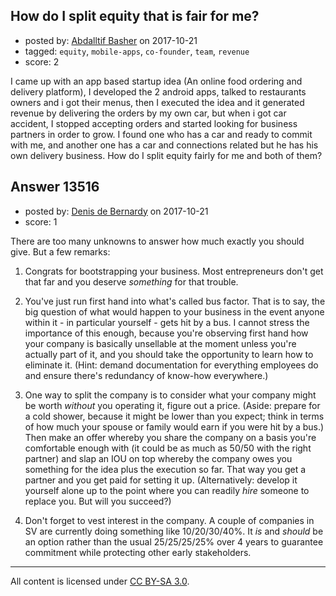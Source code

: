 ## How do I split equity that is fair for me?

- posted by: [Abdalltif Basher](https://stackexchange.com/users/5770708/abdalltif-basher) on 2017-10-21
- tagged: `equity`, `mobile-apps`, `co-founder`, `team`, `revenue`
- score: 2

I came up with an app based startup idea (An online food ordering and delivery platform), I developed the 2 android apps, talked to restaurants owners and i got their menus, then I executed the idea and it generated revenue by delivering the orders by my own car,
but when i got car accident, I stopped accepting orders and started looking for business partners in order to grow.
I found one who has a car and ready to commit with me, and another one has a car and connections related but he has his own delivery business.
How do I split equity fairly for me and both of them?


## Answer 13516

- posted by: [Denis de Bernardy](https://stackexchange.com/users/182468/denis-de-bernardy) on 2017-10-21
- score: 1

There are too many unknowns to answer how much exactly you should give. But a few remarks:

1. Congrats for bootstrapping your business. Most entrepreneurs don't get that far and you deserve _something_ for that trouble.

2. You've just run first hand into what's called bus factor. That is to say, the big question of what would happen to your business in the event anyone within it - in particular yourself - gets hit by a bus. I cannot stress the importance of this enough, because you're observing first hand how your company is basically unsellable at the moment unless you're actually part of it, and you should take the opportunity to learn how to eliminate it. (Hint: demand documentation for everything employees do and ensure there's redundancy of know-how everywhere.)

3. One way to split the company is to consider what your company might be worth _without_ you operating it, figure out a price. (Aside: prepare for a cold shower, because it might be lower than you expect; think in terms of how much your spouse or family would earn if you were hit by a bus.) Then make an offer whereby you share the company on a basis you're comfortable enough with (it could be as much as 50/50 with the right partner) and slap an IOU on top whereby the company owes you something for the idea plus the execution so far. That way you get a partner and you get paid for setting it up. (Alternatively: develop it yourself alone up to the point where you can readily _hire_ someone to replace you. But will you succeed?)

4. Don't forget to vest interest in the company. A couple of companies in SV are currently doing something like 10/20/30/40%. It _is_ and _should_ be an option rather than the usual 25/25/25/25% over 4 years to guarantee commitment while protecting other early stakeholders.



---

All content is licensed under [CC BY-SA 3.0](https://creativecommons.org/licenses/by-sa/3.0/).
